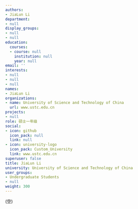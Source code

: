 ```yaml
---
authors:
- JiaLun Li
department:
- null
display_groups:
- null
- null
education:
  courses:
  - course: null
    institution: null
    year: null
email: ''
interests:
- null
- null
- null
names:
- JiaLun Li
organizations:
- name: University of Science and Technology of China
  url: www.ustc.edu.cn
projects:
- null
role: 硕士一年级
social:
- icon: github
  icon_pack: null
  link: null
- icon: university-logo
  icon_pack: Custom_University
  link: www.ustc.edu.cn
superuser: false
title: JiaLun Li
university: University of Science and Technology of China
user_groups:
- Undergraduate Students
- null
weight: 300
---
```


(空)
